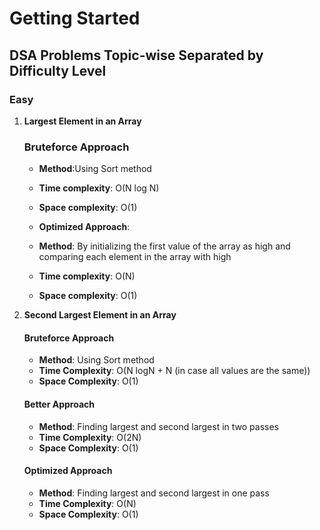 # Getting Started

## DSA Problems Topic-wise Separated by Difficulty Level

### Easy

1. **Largest Element in an Array**
   ### Bruteforce Approach
   - **Method**:Using Sort method
   - **Time complexity**: O(N log N)
   - **Space complexity**: O(1)
     
   - **Optimized Approach**:
   - **Method**: By initializing the first value of the array as high and comparing each element in the array with high
   - **Time complexity**: O(N)
   - **Space complexity**: O(1)

2. **Second Largest Element in an Array**
   #### Bruteforce Approach
   - **Method**: Using Sort method
   - **Time Complexity**: O(N logN + N (in case all values are the same))
   - **Space Complexity**: O(1)

   #### Better Approach
   - **Method**: Finding largest and second largest in two passes
   - **Time Complexity**: O(2N)
   - **Space Complexity**: O(1)

   #### Optimized Approach
   - **Method**: Finding largest and second largest in one pass
   - **Time Complexity**: O(N)
   - **Space Complexity**: O(1)
